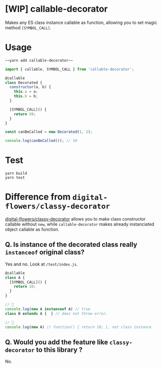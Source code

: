# [WIP] callable-decorator

Makes any ES class instance callable as function, allowing you to set magic method `[SYMBOL_CALL]`.

# Usage

```md
~~yarn add callable-decorator~~
```

```js
import { callable, SYMBOL_CALL } from 'callable-decorator';

@callable
class Decorated {
  constructor(a, b) {
    this.a = a;
    this.b = b;
  }

  [SYMBOL_CALL]() {
    return 50;
  }
}

const canBeCalled = new Decorated(1, 2);

console.log(canBeCalled()); // 50
```

# Test

```console
yarn build
yarn test
```

# Difference from `digital-flowers/classy-decorator`

[digital-flowers/classy-decorator](https://github.com/digital-flowers/classy-decorator/) allows you to make class constructor callable without `new`, while `callable-decorator` makes already instanciated object callable as function.

## Q. Is instance of the decorated class really `instanceof` original class?

Yes and no. Look at `/test/index.js`.

```js
@callable
class A {
  [SYMBOL_CALL]() {
    return 10;
  }
}

// 🙆
console.log(new A instanceof A) // true
class B extends A {  } // does not throw error.

// 🤔 
console.log(new A) // function() { return 10; }, not class instance
```

## Q. Would you add the feature like `classy-decorator` to this library ?

No.

